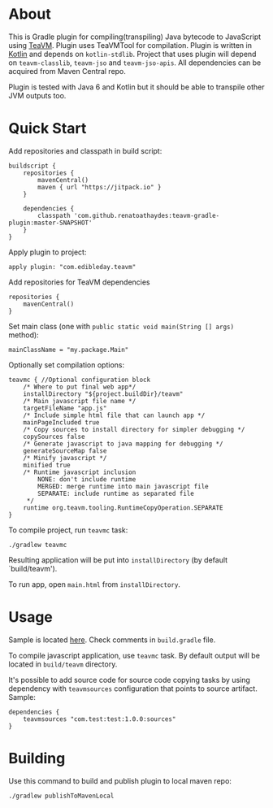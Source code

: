 About
=====

This is Gradle plugin for compiling(transpiling) Java bytecode to JavaScript using [TeaVM](http://teavm.org/). Plugin uses TeaVMTool for compilation. Plugin is written in [Kotlin](http://kotlinlang.org/) and depends on `kotlin-stdlib`. Project that uses plugin will depend on `teavm-classlib`, `teavm-jso` and `teavm-jso-apis`. All dependencies can be acquired from Maven Central repo.

Plugin is tested with Java 6 and Kotlin but it should be able to transpile other JVM outputs too.

Quick Start
===========

Add repositories and classpath in build script:
```
buildscript {
    repositories {
        mavenCentral()
        maven { url "https://jitpack.io" }
    }

    dependencies {
        classpath 'com.github.renatoathaydes:teavm-gradle-plugin:master-SNAPSHOT'
    }
}
```

Apply plugin to project:
```
apply plugin: "com.edibleday.teavm"
```

Add repositories for TeaVM dependencies
```
repositories {
    mavenCentral()
}
```

Set main class (one with `public static void main(String [] args)` method):
```
mainClassName = "my.package.Main"
```

Optionally set compilation options:
```
teavmc { //Optional configuration block
    /* Where to put final web app*/
    installDirectory "${project.buildDir}/teavm"
    /* Main javascript file name */
    targetFileName "app.js"
    /* Include simple html file that can launch app */
    mainPageIncluded true
    /* Copy sources to install directory for simpler debugging */
    copySources false
    /* Generate javascript to java mapping for debugging */
    generateSourceMap false
    /* Minify javascript */
    minified true
    /* Runtime javascript inclusion
        NONE: don't include runtime
        MERGED: merge runtime into main javascript file
        SEPARATE: include runtime as separated file
     */
    runtime org.teavm.tooling.RuntimeCopyOperation.SEPARATE
}
```

To compile project, run `teavmc` task:
```
./gradlew teavmc
```

Resulting application will be put into `installDirectory` (by default `build/teavm').

To run app, open `main.html` from `installDirectory`.

Usage
=====

Sample is located [here](https://github.com/edibleday/teavm-gradle-plugin-sample). Check comments in `build.gradle` file.

To compile javascript application, use `teavmc` task. By default output will be located in `build/teavm` directory.

It's possible to add source code for source code copying tasks by using dependency with `teavmsources` configuration that points to source artifact. Sample:

```
dependencies {
    teavmsources "com.test:test:1.0.0:sources"
}
```

Building
========

Use this command to build and publish plugin to local maven repo:

```
./gradlew publishToMavenLocal
```
